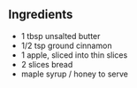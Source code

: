 ## Ingredients

* 1 tbsp unsalted butter
* 1/2 tsp ground cinnamon
* 1 apple, sliced into thin slices
* 2 slices bread
* maple syrup / honey to serve
